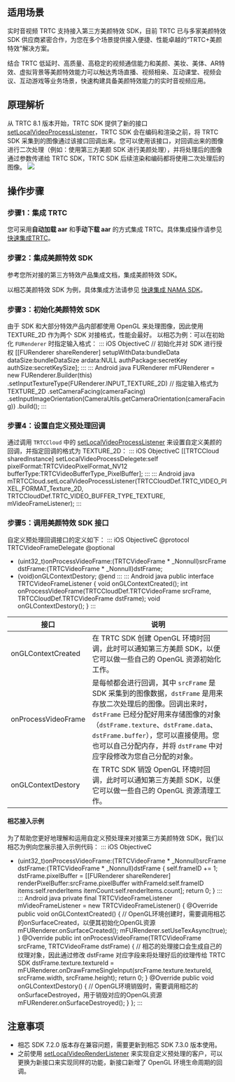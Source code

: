 ## 适用场景
实时音视频 TRTC 支持接入第三方美颜特效 SDK，目前 TRTC 已与多家美颜特效 SDK 供应商紧密合作，为您在多个场景提供接入便捷、性能卓越的“TRTC+美颜特效”解决方案。

结合 TRTC 低延时、高质量、高稳定的视频通信能力和美颜、美妆、美体、AR特效、虚拟背景等美颜特效能力可以触达秀场直播、视频相亲、互动课堂、视频会议、互动游戏等业务场景，快速构建具备美颜特效能力的实时音视频应用。


## 原理解析
从 TRTC 8.1 版本开始，TRTC SDK 提供了新的接口 [setLocalVideoProcessListener](https://liteav.sdk.qcloud.com/doc/api/zh-cn/group__TRTCCloud__android.html#a0b565dc8c77df7fb826f0c45d8ad2d85)，TRTC SDK 会在编码和渲染之前，将 TRTC SDK 采集到的图像通过该接口回调出来。您可以使用该接口，对回调出来的图像进行二次处理（例如：使用第三方美颜 SDK 进行美颜处理），并将处理后的图像通过参数传递给 TRTC SDK，TRTC SDK 后续渲染和编码都将使用二次处理后的图像。
![](https://main.qcloudimg.com/raw/5bf10ca44b2e5905c934d9ea86226283.png)


## 操作步骤

[](id:step1)
### 步骤1：集成 TRTC
您可采用**自动加载 aar** 和**手动下载 aar** 的方式集成 TRTC。具体集成操作请参见 [快速集成TRTC](https://cloud.tencent.com/document/product/647/32175)。

[](id:step2)
### 步骤2：集成美颜特效 SDK
参考您所对接的第三方特效产品集成文档，集成美颜特效 SDK。

以相芯美颜特效 SDK 为例，具体集成方法请参见 [快速集成 NAMA SDK](https://www.faceunity.com/developer-center.html)。

[](id:step3)
### 步骤3：初始化美颜特效 SDK
由于 SDK 和大部分特效产品内部都使用 OpenGL 来处理图像，因此使用 TEXTURE_2D 作为两个 SDK 对接格式，性能会最好。
以相芯为例：可以在初始化 `FURenderer` 时指定输入格式：
<dx-codeblock>
::: iOS  ObjectiveC 
// 初始化并对 SDK 进行授权
[[FURenderer shareRenderer] setupWithData:bundleData
                                 dataSize:bundleDataSize
                                   ardata:NULL
                              authPackage:secretKey
                                 authSize:secretKeySize];
:::
::: Android java
FURenderer mFURenderer = new FURenderer.Builder(this)
    .setInputTextureType(FURenderer.INPUT_TEXTURE_2D) // 指定输入格式为 TEXTURE_2D
    .setCameraFacing(cameraFacing)
    .setInputImageOrientation(CameraUtils.getCameraOrientation(cameraFacing))
    .build();
:::
</dx-codeblock>  

[](id:step4)
### 步骤4：设置自定义预处理回调
通过调用 `TRTCCloud` 中的 [setLocalVideoProcessListener](https://liteav.sdk.qcloud.com/doc/api/zh-cn/group__TRTCCloud__android.html#a0b565dc8c77df7fb826f0c45d8ad2d85) 来设置自定义美颜的回调，并指定回调的格式为 TEXTURE_2D：
<dx-codeblock>
::: iOS  ObjectiveC 
[[TRTCCloud sharedInstance] setLocalVideoProcessDelegete:self
                                             pixelFormat:TRTCVideoPixelFormat_NV12
                                              bufferType:TRTCVideoBufferType_PixelBuffer];
:::
::: Android java
mTRTCCloud.setLocalVideoProcessListener(TRTCCloudDef.TRTC_VIDEO_PIXEL_FORMAT_Texture_2D,
                    TRTCCloudDef.TRTC_VIDEO_BUFFER_TYPE_TEXTURE, mVideoFrameListener);
:::
</dx-codeblock>

[](id:step5)
### 步骤5：调用美颜特效 SDK 接口
自定义预处理回调接口的定义如下：
<dx-codeblock>
::: iOS  ObjectiveC 
@protocol TRTCVideoFrameDelegate <NSObject>
@optional

- (uint32_t)onProcessVideoFrame:(TRTCVideoFrame * _Nonnull)srcFrame
      dstFrame:(TRTCVideoFrame * _Nonnull)dstFrame;
- (void)onGLContextDestory;
  @end
  :::
  ::: Android java
  public interface TRTCVideoFrameListener {
    void onGLContextCreated();
    int onProcessVideoFrame(TRTCCloudDef.TRTCVideoFrame srcFrame, 
  	    TRTCCloudDef.TRTCVideoFrame dstFrame);
    void onGLContextDestory();
  }
  :::
</dx-codeblock>

|      接口      |      说明      |
| -------------------- | -------------------- |
| onGLContextCreated   | 在 TRTC SDK 创建 OpenGL 环境时回调，此时可以通知第三方美颜 SDK，以便它可以做一些自己的 OpenGL 资源初始化工作。 |
| onProcessVideoFrame  | 是每帧都会进行回调，其中 `srcFrame` 是 SDK 采集到的图像数据，`dstFrame` 是用来存放二次处理后的图像。回调出来时，`dstFrame` 已经分配好用来存储图像的对象（`dstFrame.texture`、`dstFrame.data`、`dstFrame.buffer`），您可以直接使用。您也可以自己分配内存，并将 `dstFrame` 中对应字段修改为您自己分配的对象。 |
| onGLContextDestory | 在 TRTC SDK 销毁 OpenGL 环境时回调，此时可以通知第三方美颜 SDK，以便它可以做一些自己的 OpenGL 资源清理工作。 |

#### 相芯接入示例
为了帮助您更好地理解和运用自定义预处理来对接第三方美颜特效 SDK，我们以相芯为例向您展示接入示例代码：
<dx-codeblock>
::: iOS  ObjectiveC 

- (uint32_t)onProcessVideoFrame:(TRTCVideoFrame * _Nonnull)srcFrame
      dstFrame:(TRTCVideoFrame * _Nonnull)dstFrame {
  self.frameID += 1;
  dstFrame.pixelBuffer = [[FURenderer shareRenderer] renderPixelBuffer:srcFrame.pixelBuffer
                                                           withFrameId:self.frameID
                                                                 items:self.renderItems
                                                             itemCount:self.renderItems.count];
  return 0;
  }
  :::
  ::: Android java
  private final TRTCVideoFrameListener mVideoFrameListener = new TRTCVideoFrameListener() {
  @Override
  public void onGLContextCreated() {
      // OpenGL环境创建时，需要调用相芯的onSurfaceCreated，以便其初始化OpenGL资源
      mFURenderer.onSurfaceCreated();
      mFURenderer.setUseTexAsync(true);
  }
  @Override
  public int onProcessVideoFrame(TRTCVideoFrame srcFrame, TRTCVideoFrame dstFrame) {
      // 相芯的处理接口会生成自己的纹理对象，因此通过修改 dstFrame 对应字段来将处理好后的纹理传给 TRTC SDK
      dstFrame.texture.textureId = mFURenderer.onDrawFrameSingleInput(srcFrame.texture.textureId, srcFrame.width, srcFrame.height);
      return 0;
  }
  @Override
  public void onGLContextDestory() {
      // OpenGL环境销毁时，需要调用相芯的onSurfaceDestroyed，用于销毁对应的OpenGL资源
      mFURenderer.onSurfaceDestroyed();
  }
  };
:::
</dx-codeblock>

[](id:note)
## 注意事项
- 相芯 SDK 7.2.0 版本存在兼容问题，需要更新到相芯 SDK 7.3.0 版本使用。
- 之前使用 [setLocalVideoRenderListener](https://liteav.sdk.qcloud.com/doc/api/zh-cn/group__TRTCCloud__android.html#aa3cbb7a501c3151d94473965e2538c7a) 来实现自定义预处理的客户，可以更换为新接口来实现同样的功能，新接口新增了 OpenGL 环境生命周期的回调。
